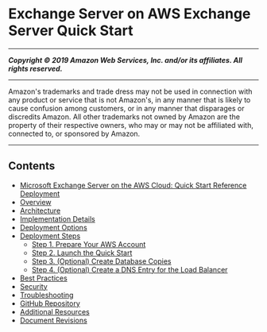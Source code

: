 # Exchange Server on AWS Exchange Server Quick Start

-----
*****Copyright &copy; 2019 Amazon Web Services, Inc. and/or its affiliates. All rights reserved.*****

-----
Amazon's trademarks and trade dress may not be used in
     connection with any product or service that is not Amazon's,
     in any manner that is likely to cause confusion among customers,
     or in any manner that disparages or discredits Amazon. All other
     trademarks not owned by Amazon are the property of their respective
     owners, who may or may not be affiliated with, connected to, or
     sponsored by Amazon.

-----
## Contents
+ [Microsoft Exchange Server on the AWS Cloud: Quick Start Reference Deployment](welcome.md)
+ [Overview](overview.md)
+ [Architecture](architecture.md)
+ [Implementation Details](design-ha.md)
+ [Deployment Options](scenarios.md)
+ [Deployment Steps](deployment.md)
   + [Step 1. Prepare Your AWS Account](step-1.md)
   + [Step 2. Launch the Quick Start](step-2.md)
   + [Step 3. (Optional) Create Database Copies](step-3.md)
   + [Step 4. (Optional) Create a DNS Entry for the Load Balancer](step-4.md)
+ [Best Practices](best-practices.md)
+ [Security](security.md)
+ [Troubleshooting](troubleshooting.md)
+ [GitHub Repository](feedback.md)
+ [Additional Resources](resources.md)
+ [Document Revisions](revisions.md)